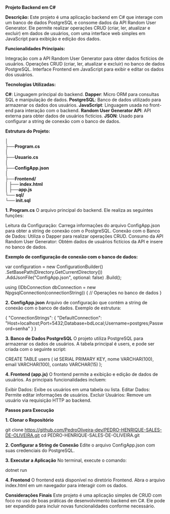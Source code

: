 **Projeto Backend em C#**

**Descrição:**
Este projeto é uma aplicação backend em C# que interage com um banco de dados PostgreSQL e consome dados da API Random User Generator. Ele permite realizar operações CRUD (criar, ler, atualizar e excluir) em dados de usuários, com uma interface web simples em JavaScript para exibição e edição dos dados.

**Funcionalidades Principais:**

Integração com a API Random User Generator para obter dados fictícios de usuários.
Operações CRUD (criar, ler, atualizar e excluir) no banco de dados PostgreSQL.
Interface Frontend em JavaScript para exibir e editar os dados dos usuários.

**Tecnologias Utilizadas:**

**C#**: Linguagem principal do backend.
**Dapper**: Micro ORM para consultas SQL e manipulação de dados.
**PostgreSQL**: Banco de dados utilizado para armazenar os dados dos usuários.
**JavaScript**: Linguagem usada no front-end para interação com o backend.
**Random User Generator API**: API externa para obter dados de usuários fictícios.
**JSON**: Usado para configurar a string de conexão com o banco de dados.

**Estrutura do Projeto:**

**│                                                                                                                                                                                                                          
├──Program.cs                                                                                                                                                                                                                
│                                                                                                                                                                                                                            
├──Usuario.cs                                                                                                                                                                                                                
│                                                                                                                                                                                                                            
├──ConfigApp.json                                                                                                                                                                                                            
│                                                                                                                                                                                                                            
├──Frontend/                                                                                                                                                                                                                 
│    ├── index.html                                                                                                                                                                                                          
│     ├──app.js                                                                                                                                                                                                              
└── sql/                                                                                                                                                                                                                     
     └── init.sql**                                                                                                                                                                                                          

**1. Program.cs**
O arquivo principal do backend. Ele realiza as seguintes funções:

Leitura da Configuração: Carrega informações do arquivo ConfigApp.json para obter a string de conexão com o PostgreSQL.
Conexão com o Banco de Dados: Utiliza o Dapper para realizar operações CRUD.
Consumo da API Random User Generator: Obtém dados de usuários fictícios da API e insere no banco de dados.

**Exemplo de configuração de conexão com o banco de dados:**

var configuration = new ConfigurationBuilder()
    .SetBasePath(Directory.GetCurrentDirectory())
    .AddJsonFile("ConfigApp.json", optional: false)
    .Build();

using (IDbConnection dbConnection = new NpgsqlConnection(connectionString))
{
    // Operações no banco de dados
}

**2. ConfigApp.json**
Arquivo de configuração que contém a string de conexão com o banco de dados. Exemplo de estrutura:

{
  "ConnectionStrings": {
    "DefaultConnection": "Host=localhost;Port=5432;Database=bdLocal;Username=postgres;Password=senha"
  }
}

**3. Banco de Dados PostgreSQL**
O projeto utiliza PostgreSQL para armazenar os dados de usuários. A tabela principal é users, e pode ser criada com o seguinte script:

CREATE TABLE users (
  id SERIAL PRIMARY KEY,
  nome VARCHAR(100),
  email VARCHAR(100),
  contato VARCHAR(15)
);

**4. Frontend (app.js)**
O frontend permite a exibição e edição de dados de usuários. As principais funcionalidades incluem:

Exibir Dados: Exibe os usuários em uma tabela ou lista.
Editar Dados: Permite editar informações de usuários.
Excluir Usuários: Remove um usuário via requisição HTTP ao backend.


**Passos para Execução**

**1. Clonar o Repositório**

git clone https://github.com/PedroOliveira-dev/PEDRO-HENRIQUE-SALES-DE-OLIVEIRA.git
cd PEDRO-HENRIQUE-SALES-DE-OLIVEIRA.git

**2. Configurar a String de Conexão**
Edite o arquivo ConfigApp.json com suas credenciais do PostgreSQL.

**3. Executar a Aplicação**
No terminal, execute o comando:

dotnet run

**4. Frontend**
O frontend está disponível no diretório Frontend. Abra o arquivo index.html em um navegador para interagir com os dados.

**Considerações Finais**
Este projeto é uma aplicação simples de CRUD com foco no uso de boas práticas de desenvolvimento backend em C#. Ele pode ser expandido para incluir novas funcionalidades conforme necessário.
